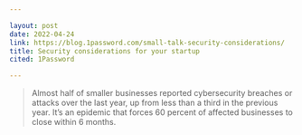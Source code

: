 ```yaml
---

layout: post
date: 2022-04-24
link: https://blog.1password.com/small-talk-security-considerations/
title: Security considerations for your startup
cited: 1Password

---
```


> Almost half of smaller businesses reported cybersecurity breaches or attacks over the last year, up from less than a third in the previous year. It’s an epidemic that forces 60 percent of affected businesses to close within 6 months.
 
